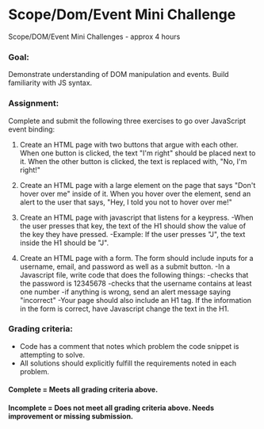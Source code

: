 # Scope/Dom/Event Mini Challenge
Scope/DOM/Event Mini Challenges - approx 4 hours

### Goal:

Demonstrate understanding of DOM manipulation and events. Build familiarity with JS syntax.

### Assignment:

Complete and submit the following three exercises to go over JavaScript event binding:

1. Create an HTML page with two buttons that argue with each other. When one button is clicked, the text "I'm right" should be placed next to it. When the other button is clicked, the text is replaced with, "No, I'm right!"

2. Create an HTML page with a large element on the page that says "Don't hover over me" inside of it. When you hover over the element, send an alert to the user that says, "Hey, I told you not to hover over me!"

3. Create an HTML page with javascript that listens for a keypress.
  -When the user presses that key, the text of the H1 should show the value of the key they have pressed.
  -Example: If the user presses "J", the text inside the H1 should be "J".

4. Create an HTML page with a form. The form should include inputs for a username, email, and password as well as a submit button.
  -In a Javascript file, write code that does the following things:
    -checks that the password is 12345678
    -checks that the username contains at least one number
    -if anything is wrong, send an alert message saying "incorrect"
  -Your page should also include an H1 tag. If the information in the form is correct, have Javascript change the text in the H1.

### Grading criteria:

* Code has a comment that notes which problem the code snippet is attempting to solve.
* All solutions should explicitly fulfill the requirements noted in each problem.

#### Complete = Meets all grading criteria above.

#### Incomplete = Does not meet all grading criteria above. Needs improvement or missing submission.

